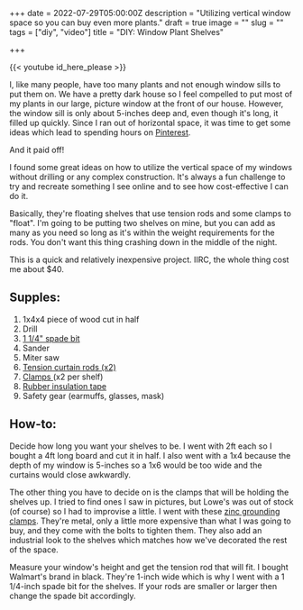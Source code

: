 +++
date = 2022-07-29T05:00:00Z
description = "Utilizing vertical window space so you can buy even more plants."
draft = true
image = ""
slug = ""
tags = ["diy", "video"]
title = "DIY: Window Plant Shelves"

+++

{{< youtube id_here_please >}}

I, like many people, have too many plants and not enough window sills to put them on. We have a pretty dark house so I feel compelled to put most of my plants in our large, picture window at the front of our house. However, the window sill is only about 5-inches deep and, even though it's long, it filled up quickly. Since I ran out of horizontal space, it was time to get some ideas which lead to spending hours on [Pinterest](https://www.pinterest.com/codyscraftcorner/).

And it paid off!

I found some great ideas on how to utilize the vertical space of my windows without drilling or any complex construction. It's always a fun challenge to try and recreate something I see online and to see how cost-effective I can do it.

Basically, they're floating shelves that use tension rods and some clamps to "float". I'm going to be putting two shelves on mine, but you can add as many as you need so long as it's within the weight requirements for the rods. You don't want this thing crashing down in the middle of the night.

This is a quick and relatively inexpensive project. IIRC, the whole thing cost me about $40.

## Supples:

1. 1x4x4 piece of wood cut in half
2. Drill
3. [1 1/4" spade bit](https://amzn.to/3RWKUut)
4. Sander
5. Miter saw
6. [Tension curtain rods (x2)](https://www.walmart.com/ip/Mainstays-1-Bronze-Adjustable-Tension-Window-Curtain-Rod-48-84-Oil-Rubbed-Bronze/689963352)
7. [Clamps ](https://amzn.to/3veElK4)(x2 per shelf)
8. [Rubber insulation tape](https://amzn.to/3Bg0WK1)
9. Safety gear (earmuffs, glasses, mask)

## How-to:

Decide how long you want your shelves to be. I went with 2ft each so I bought a 4ft long board and cut it in half. I also went with a 1x4 because the depth of my window is 5-inches so a 1x6 would be too wide and the curtains would close awkwardly.

The other thing you have to decide on is the clamps that will be holding the shelves up. I tried to find ones I saw in pictures, but Lowe's was out of stock (of course) so I had to improvise a little. I went with these [zinc grounding clamps](https://amzn.to/3veElK4). They're metal, only a little more expensive than what I was going to buy, and they come with the bolts to tighten them. They also add an industrial look to the shelves which matches how we've decorated the rest of the space.

Measure your window's height and get the tension rod that will fit. I bought Walmart's brand in black. They're 1-inch wide which is why I went with a 1 1/4-inch spade bit for the shelves. If your rods are smaller or larger then change the spade bit accordingly.